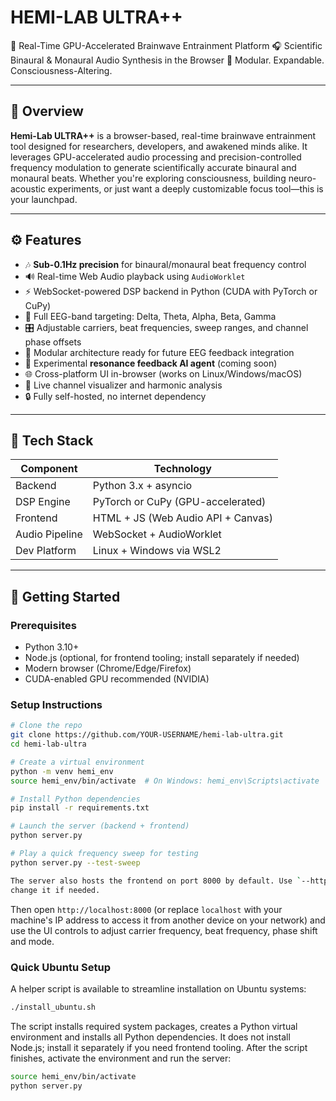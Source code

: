 # HEMI-LAB ULTRA++

🧠 Real-Time GPU-Accelerated Brainwave Entrainment Platform
🎧 Scientific Binaural & Monaural Audio Synthesis in the Browser
🚀 Modular. Expandable. Consciousness-Altering.

---

## 🌟 Overview

**Hemi-Lab ULTRA++** is a browser-based, real-time brainwave entrainment tool designed for researchers, developers, and awakened minds alike. It leverages GPU-accelerated audio processing and precision-controlled frequency modulation to generate scientifically accurate binaural and monaural beats. Whether you're exploring consciousness, building neuro-acoustic experiments, or just want a deeply customizable focus tool—this is your launchpad.

---

## ⚙️ Features

- 🎶 **Sub-0.1Hz precision** for binaural/monaural beat frequency control
- 🔊 Real-time Web Audio playback using `AudioWorklet`
- ⚡ WebSocket-powered DSP backend in Python (CUDA with PyTorch or CuPy)
- 🧪 Full EEG-band targeting: Delta, Theta, Alpha, Beta, Gamma
 - 🎛️ Adjustable carriers, beat frequencies, sweep ranges, and channel phase offsets
- 🧬 Modular architecture ready for future EEG feedback integration
- 🧠 Experimental **resonance feedback AI agent** (coming soon)
- 🌐 Cross-platform UI in-browser (works on Linux/Windows/macOS)
- 🎨 Live channel visualizer and harmonic analysis
- 🔒 Fully self-hosted, no internet dependency

---

## 🧰 Tech Stack

| Component       | Technology                          |
|----------------|--------------------------------------|
| Backend         | Python 3.x + asyncio                 |
| DSP Engine      | PyTorch or CuPy (GPU-accelerated)   |
| Frontend        | HTML + JS (Web Audio API + Canvas)  |
| Audio Pipeline  | WebSocket + AudioWorklet             |
| Dev Platform    | Linux + Windows via WSL2             |

---

## 🚀 Getting Started

### Prerequisites

- Python 3.10+
- Node.js (optional, for frontend tooling; install separately if needed)
- Modern browser (Chrome/Edge/Firefox)
- CUDA-enabled GPU recommended (NVIDIA)

### Setup Instructions

```bash
# Clone the repo
git clone https://github.com/YOUR-USERNAME/hemi-lab-ultra.git
cd hemi-lab-ultra

# Create a virtual environment
python -m venv hemi_env
source hemi_env/bin/activate  # On Windows: hemi_env\Scripts\activate

# Install Python dependencies
pip install -r requirements.txt

# Launch the server (backend + frontend)
python server.py

# Play a quick frequency sweep for testing
python server.py --test-sweep

The server also hosts the frontend on port 8000 by default. Use `--http-port` to
change it if needed.
```

Then open `http://localhost:8000` (or replace `localhost` with your machine's IP address to access it from another device on your network) and use the UI controls to adjust carrier frequency, beat frequency, phase shift and mode.

### Quick Ubuntu Setup

A helper script is available to streamline installation on Ubuntu systems:

```bash
./install_ubuntu.sh
```

The script installs required system packages, creates a Python virtual environment and installs all Python dependencies. It does not install Node.js; install it separately if you need frontend tooling. After the script finishes, activate the environment and run the server:

```bash
source hemi_env/bin/activate
python server.py
```

